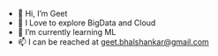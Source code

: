 - 👋 Hi, I’m Geet
- 👀 I Love to explore BigData and Cloud
- 🌱 I’m currently learning ML
- 📫 I can be reached at geet.bhalshankar@gmail.com

<!---
GeetB/GeetB is a ✨ special ✨ repository because its `README.md` (this file) appears on your GitHub profile.
You can click the Preview link to take a look at your changes.
--->
